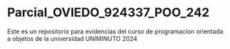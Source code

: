 # Parcial_OVIEDO_924337_POO_242
Este es un repositorio para evidencias del curso de programacion orientada a objetos de la universidad UNIMINUTO 2024
